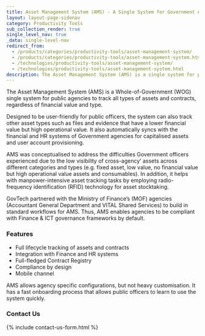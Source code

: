 ```yaml
---
title: Asset Management System (AMS) - A Single System for Government Asset & Contract Management
layout: layout-page-sidenav
category: Productivity Tools
sub_collection_render: true
single_level_nav: true
_data: single-level-nav
redirect_from:
  - /products/categories/productivity-tools/asset-management-system/
  - /products/categories/productivity-tools/asset-management-system.html
  - /technologies/productivity-tools/asset-management-system/
  - /technologies/productivity-tools/asset-management-system.html
description: The Asset Management System (AMS) is a single system for public agencies to track all types of assets and contracts in the Government.
---
```


The Asset Management System (AMS) is a Whole-of-Government (WOG) single system for public agencies to track all types of assets and contracts, regardless of financial value and type. 

Designed to be user-friendly for public officers, the system can also track other asset types such as files and evidence that have a lower financial value but high operational value. It also automatically syncs with the financial and HR systems of Government agencies for capitalised assets and user account provisioning.

AMS was conceptualised to address the difficulties Government officers experienced due to the low visibility of cross-agency’ assets across different categories and types (e.g. fixed asset, low value, no financial value but high operational value assets and consumables). In addition, it helps with manpower-intensive asset tracking tasks by employing radio-frequency identification (RFID) technology for asset stocktaking.

GovTech partnered with the Ministry of Finance’s (MOF) agencies (Accountant General Department and VITAL Shared Services) to build in standard workflows for AMS. Thus, AMS enables agencies to be compliant with Finance & ICT governance frameworks by default.

### Features

- Full lifecycle tracking of assets and contracts
- Integration with Finance and HR systems
- Full-fledged Contract Registry
- Compliance by design
- Mobile channel

AMS allows agency specific configurations, but not heavy customisation. It has a fast onboarding process that allows public officers to learn to use the system quickly.

### Contact Us

{% include contact-us-form.html %}

